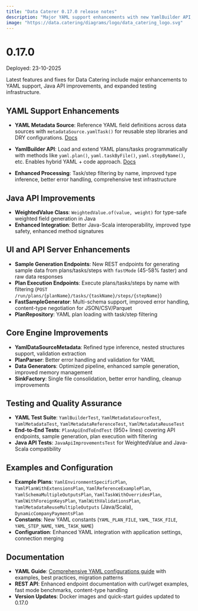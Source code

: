 ```yaml
---
title: "Data Caterer 0.17.0 release notes"
description: "Major YAML support enhancements with new YamlBuilder API, enhanced metadata processing, Java API improvements, and comprehensive end-to-end testing infrastructure."
image: "https://data.catering/diagrams/logo/data_catering_logo.svg"
---
```


# 0.17.0

Deployed: 23-10-2025

Latest features and fixes for Data Catering include major enhancements to YAML support, Java API improvements, and expanded testing infrastructure.

## YAML Support Enhancements

- **YAML Metadata Source**: Reference YAML field definitions across data sources with `metadataSource.yamlTask()` for reusable step libraries and DRY configurations. [Docs](../../docs/guide/data-source/metadata/yaml-configurations.md#yaml-metadata-source-programmatic-references)

- **YamlBuilder API**: Load and extend YAML plans/tasks programmatically with methods like `yaml.plan()`, `yaml.taskByFile()`, `yaml.stepByName()`, etc. Enables hybrid YAML + code approach. [Docs](../../docs/guide/data-source/metadata/yaml-configurations.md)

- **Enhanced Processing**: Task/step filtering by name, improved type inference, better error handling, comprehensive test infrastructure

## Java API Improvements

- **WeightedValue Class**: `WeightedValue.of(value, weight)` for type-safe weighted field generation in Java
- **Enhanced Integration**: Better Java-Scala interoperability, improved type safety, enhanced method signatures

## UI and API Server Enhancements

- **Sample Generation Endpoints**: New REST endpoints for generating sample data from plans/tasks/steps with `fastMode` (45-58% faster) and raw data responses
- **Plan Execution Endpoints**: Execute plans/tasks/steps by name with filtering (`POST /run/plans/{planName}/tasks/{taskName}/steps/{stepName}`)
- **FastSampleGenerator**: Multi-schema support, improved error handling, content-type negotiation for JSON/CSV/Parquet
- **PlanRepository**: YAML plan loading with task/step filtering

## Core Engine Improvements

- **YamlDataSourceMetadata**: Refined type inference, nested structures support, validation extraction
- **PlanParser**: Better error handling and validation for YAML
- **Data Generators**: Optimized pipeline, enhanced sample generation, improved memory management
- **SinkFactory**: Single file consolidation, better error handling, cleanup improvements

## Testing and Quality Assurance

- **YAML Test Suite**: `YamlBuilderTest`, `YamlMetadataSourceTest`, `YamlMetadataTest`, `YamlMetadataReferenceTest`, `YamlMetadataReuseTest`
- **End-to-End Tests**: `PlanApiEndToEndTest` (950+ lines) covering API endpoints, sample generation, plan execution with filtering
- **Java API Tests**: `JavaApiImprovementsTest` for WeightedValue and Java-Scala compatibility

## Examples and Configuration

- **Example Plans**: `YamlEnvironmentSpecificPlan`, `YamlPlanWithExtensionsPlan`, `YamlReferenceExamplePlan`, `YamlSchemaMultipleOutputsPlan`, `YamlTaskWithOverridesPlan`, `YamlWithForeignKeysPlan`, `YamlWithValidationsPlan`, `YamlMetadataReuseMultipleOutputs` (Java/Scala), `DynamicCompanyPaymentsPlan`
- **Constants**: New YAML constants (`YAML_PLAN_FILE`, `YAML_TASK_FILE`, `YAML_STEP_NAME`, `YAML_TASK_NAME`)
- **Configuration**: Enhanced YAML integration with application settings, connection merging

## Documentation

- **YAML Guide**: [Comprehensive YAML configurations guide](../../docs/guide/data-source/metadata/yaml-configurations.md) with examples, best practices, migration patterns
- **REST API**: Enhanced endpoint documentation with curl/wget examples, fast mode benchmarks, content-type handling
- **Version Updates**: Docker images and quick-start guides updated to 0.17.0
